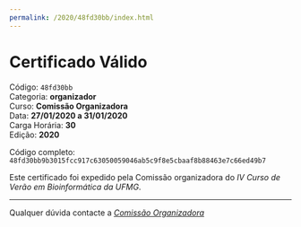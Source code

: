 ```yaml
---
permalink: /2020/48fd30bb/index.html
---
```


# Certificado Válido

Código: `48fd30bb`<br>
Categoria: **organizador**<br>
Curso: **Comissão Organizadora**<br>
Data: **27/01/2020 a 31/01/2020**<br>
Carga Horária: **30**<br>
Edição: **2020**<br>


Código completo: `48fd30bb9b3015fcc917c63050059046ab5c9f8e5cbaaf8b88463e7c66ed49b7`


Este certificado foi expedido pela Comissão organizadora do *IV Curso de Verão em Bioinformática da UFMG*.

----

Qualquer dúvida contacte a [_Comissão Organizadora_](<mailto:cursobioinfoufmg@gmail.com$subject=[Certificados]>)

